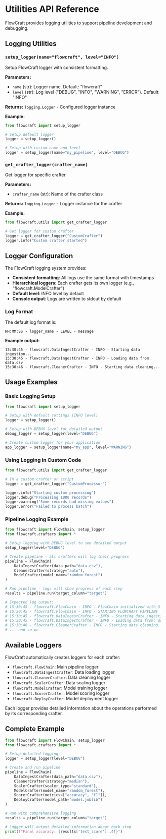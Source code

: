 # Utilities API Reference

FlowCraft provides logging utilities to support pipeline development and debugging.

## Logging Utilities

### `setup_logger(name="flowcraft", level="INFO")`

Setup FlowCraft logger with consistent formatting.

**Parameters:**

- `name` (str): Logger name. Default: "flowcraft"
- `level` (str): Log level ("DEBUG", "INFO", "WARNING", "ERROR"). Default: "INFO"

**Returns:** `logging.Logger` - Configured logger instance

**Example:**

```python
from flowcraft import setup_logger

# Setup default logger
logger = setup_logger()

# Setup with custom name and level
logger = setup_logger(name="my_pipeline", level="DEBUG")
```

### `get_crafter_logger(crafter_name)`

Get logger for specific crafter.

**Parameters:**

- `crafter_name` (str): Name of the crafter class

**Returns:** `logging.Logger` - Logger instance for the crafter

**Example:**

```python
from flowcraft.utils import get_crafter_logger

# Get logger for custom crafter
logger = get_crafter_logger("CustomCrafter")
logger.info("Custom crafter started")
```

## Logger Configuration

The FlowCraft logging system provides:

- **Consistent formatting**: All logs use the same format with timestamps
- **Hierarchical loggers**: Each crafter gets its own logger (e.g., "flowcraft.ModelCrafter")
- **Default level**: INFO level by default
- **Console output**: Logs are written to stdout by default

### Log Format

The default log format is:
```
HH:MM:SS - logger_name - LEVEL - message
```

**Example output:**
```
15:30:45 - flowcraft.DataIngestCrafter - INFO - Starting data ingestion...
15:30:45 - flowcraft.DataIngestCrafter - INFO - Loading data from: data.csv
15:30:46 - flowcraft.CleanerCrafter - INFO - Starting data cleaning...
```

## Usage Examples

### Basic Logging Setup

```python
from flowcraft import setup_logger

# Setup with default settings (INFO level)
logger = setup_logger()

# Setup with DEBUG level for detailed output
debug_logger = setup_logger(level="DEBUG")

# Create custom logger for your application
app_logger = setup_logger(name="my_app", level="WARNING")
```

### Using Logging in Custom Code

```python
from flowcraft.utils import get_crafter_logger

# In a custom crafter or script
logger = get_crafter_logger("CustomProcessor")

logger.info("Starting custom processing")
logger.debug("Processing 1000 records")
logger.warning("Some records had missing values")
logger.error("Failed to process batch")
```

### Pipeline Logging Example

```python
from flowcraft import FlowChain, setup_logger
from flowcraft.crafters import *

# Setup logging with DEBUG level to see detailed output
setup_logger(level="DEBUG")

# Create pipeline - all crafters will log their progress
pipeline = FlowChain(
    DataIngestCrafter(data_path="data.csv"),
    CleanerCrafter(strategy="auto"),
    ModelCrafter(model_name="random_forest")
)

# Run pipeline - logs will show progress of each step
results = pipeline.run(target_column="target")

# Expected log output:
# 15:30:45 - flowcraft.FlowChain - INFO - FlowChain initialized with 3 crafters
# 15:30:45 - flowcraft.FlowChain - INFO - STARTING FLOWCRAFT PIPELINE
# 15:30:45 - flowcraft.DataIngestCrafter - INFO - Starting data ingestion...
# 15:30:45 - flowcraft.DataIngestCrafter - INFO - Loading data from: data.csv
# 15:30:46 - flowcraft.CleanerCrafter - INFO - Starting data cleaning...
# ... and so on
```

## Available Loggers

FlowCraft automatically creates loggers for each crafter:

- `flowcraft.FlowChain`: Main pipeline logger
- `flowcraft.DataIngestCrafter`: Data loading logger
- `flowcraft.CleanerCrafter`: Data cleaning logger
- `flowcraft.ScalerCrafter`: Data scaling logger
- `flowcraft.ModelCrafter`: Model training logger
- `flowcraft.ScorerCrafter`: Model scoring logger
- `flowcraft.DeployCrafter`: Model deployment logger

Each logger provides detailed information about the operations performed by its corresponding crafter.

## Complete Example

```python
from flowcraft import FlowChain, setup_logger
from flowcraft.crafters import *

# Setup detailed logging
logger = setup_logger(level="DEBUG")

# Create and run pipeline
pipeline = FlowChain(
    DataIngestCrafter(data_path="data.csv"),
    CleanerCrafter(strategy="median"),
    ScalerCrafter(scaler_type="standard"),
    ModelCrafter(model_name="random_forest"),
    ScorerCrafter(metrics=["accuracy", "f1"]),
    DeployCrafter(model_path="model.joblib")
)

# Run with comprehensive logging
results = pipeline.run(target_column="target")

# Logger will output detailed information about each step
print(f"Final accuracy: {results['test_score']:.4f}")
``` 